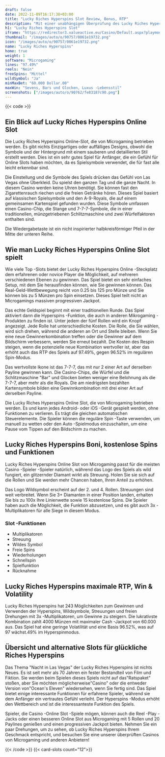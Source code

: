 ```yaml
---
draft: false
date: 2022-11-09T16:17:38+03:00
title: "Lucky Riches Hyperspins Slot Review, Bonus, RTP"
description: "Mit einer unabhängigen Überprüfung des Lucky Riches Hyperspins Slot aus dem Mikrogaming können Sie kostenlos oder echtes Geld spielen und hier einen Bonus erhalten!"
h1: "Lucky Riches Hyperspins Slot"
iframe: "https://redirector3.valueactive.eu/Casino/Default.aspx?playmode=demo&gameid=luckyRichesHyperspinsDesktop&ul=en&applicationid=4123&serverid=15016"
thumbnail: "/images/auto/o/90757/0061e19732.png"
icon: "/images/auto/o/90757/0061e19732.png"
name: "Lucky Riches Hyperspins"
home: true
weight: 1
software: "Microgaming"
lines: "97.49%"
reels: "Nein"
freeSpins: "Mittel"
wildSymbol: "Ja"
minMaxBet: "60.000 Dollar.00"
maxWin: "Sevens, Bars und Glocken, Luxus -Lebensstil"
screenshots: ["/images/auto/o/90762/fe83187c90.png"]
---
```


{{< code >}}<h2>Ein Blick auf Lucky Riches Hyperspins Online Slot</h2><p>Die Lucky Riches Hyperspins Online-Slot, die von Microgaming betrieben werden. Es gibt nichts Einzigartiges oder auffälliges Designs, obwohl die Symbole und der Hintergrund mit einem sauberen und detaillierten Stil erstellt werden. Dies ist ein sehr gutes Spiel für Anfänger, die ein Gefühl für Online Slots haben möchten, da es Spielsymbole verwendet, die für fast alle leicht erkennbar sind.</p><p>Die Einstellung und die Symbole des Spiels drücken das Gefühl von Las Vegas ohne Überkleid. Du spielst den ganzen Tag und die ganze Nacht. In diesem Casino werden keine Uhren benötigt. Sie können fast den Zigarettenrauch riechen und die freien Getränke hören. Dieses Spiel basiert auf klassischen Spielsymbole und den A-9-Royals, die auf einem gemeinsamen Kartenspiel gefunden wurden. Diese Symbole umfassen einen Casino-Chip, die Stange und 7-7-7-Symbole, die in einer traditionellen, münzgetriebenen Schlitzmaschine und zwei Würfelfaktoren enthalten sind.</p><p>Die Wiedergabetaste ist ein nicht inspirierter halbkreisförmiger Pfeil in der Mitte der unteren Reihe.</p><h2>Wie man Lucky Riches Hyperspins Online Slot spielt</h2><p>Wie viele Top -Slots bietet der Lucky Riches Hyperspins Online -Steckplatz dem erfahrenen oder novice Player die Möglichkeit, auf mehreren verschiedenen Ebenen zu gewinnen. Das Spiel bietet ein sehr einfaches Setup, mit dem Sie herausfinden können, wie Sie gewinnen können. Das Real-Geld-Wettbewegung reicht von 0.25 bis 125 pro Münze und Sie können bis zu 5 Münzen pro Spin einsetzen. Dieses Spiel teilt nicht an Microgamings massiven progressiven Jackpot.</p><p>Das echte Geldspiel beginnt mit einer traditionellen Runde. Das Spiel aktiviert dann die Hyperspins -Funktion, die auch in anderen Mikrogaming -Produkten zu finden ist. Unter jedem der fünf Rollen wird ein Knopf angezeigt. Jede Rolle hat unterschiedliche Kosten. Die Rolle, die Sie wählen, wird sich drehen, während die anderen an Ort und Stelle bleiben. Wenn Sie eine neue Gewinnerkombination treffen oder die Gewinner auf dem Bildschirm verbessern, werden Sie erneut bezahlt. Die Kosten des Respin steigen, wenn die potenzielle neue Kombination wertvoller ist, aber das erhöht auch das RTP des Spiels auf 97.49%, gegen 96.52% im regulären Spin-Modus.</p><p>Das wertvollste Ikone ist das 7-7-7, das mit nur 2 einer Art auf derselben Payline gewinnen kann. Die Casino-Chips, die Würfel und die Schlitzmaschine "Bar" und Glocken bieten weniger eine Belohnung als die 7-7-7, aber mehr als die Royals. Die am niedrigsten bezahlten Kartensymbole bilden eine Gewinnkombination mit drei einer Art auf derselben Payline.</p><p> Die Lucky Riches Hyperspins Online Slot, die von Microgaming betrieben werden. Es und kann jedes Android- oder iOS -Gerät gespielt werden, ohne Funktionen zu verlieren. Es trägt die gleichen automatischen Steuerelemente. Die Spieler können die reguläre Spin -Taste verwenden, um manuell zu wetten oder den Auto -Spielmodus einzuschalten, um eine Pause vom Tippen auf den Bildschirm zu machen.</p><h2> Lucky Riches Hyperspins Boni, kostenlose Spins und Funktionen</h2><p> Lucky Riches Hyperspins Online Slot von Microgaming passt für die meisten Casino -Spieler -Spieler natürlich, während das Logo des Spiels als wild fungiert, ein glitzernder Diamant wirkt als Streuung. Holen Sie sie sich auf die Rollen und Sie werden mehr Chancen haben, Ihren Anteil zu erhöhen.</p><p>Das Logo Wildsymbol erscheint auf der 2. und 4. Rollen. Streuungen sind weit verbreitet. Wenn Sie 3+ Diamanten in einer Position landen, erhalten Sie bis zu 100x Ihre Linienwette sowie 15 kostenlose Spins. Die Spieler haben auch die Möglichkeit, die Funktion abzusetzen, und es gibt auch 3x -Multiplikatoren für alle Siege in diesem Modus.</p><h3>
Slot -Funktionen</h3><ul>
<li></span>
Multiplikatoren</li>
<li></span>
Streuung</li>
<li></span>
Wildes Symbol</li>
<li></span>
Freie Spins</li>
<li></span>
Wiederholungen</li>
<li></span>
Schnellspin</li>
<li></span>
Spielfunktion</li>
<li></span>
Rücknahme</li></ul><h2> Lucky Riches Hyperspins maximale RTP, Win & Volatility</h2><p> Lucky Riches Hyperspins hat 243 Möglichkeiten zum Gewinnen und Verwenden der Hyperspins, Wildsymbole, Streuungen und freien Drehungen mit 3x -Multiplikatoren, um Gewinne zu steigern. Die lukrativste Kombination zahlt 4000 Münzen mit maximaler Cash -Jackpot von 60.000 aus. Das Spiel hat eine geringe Volatilität und eine Basis 96.52%, was auf 97 wächst.49% im Hyperspinmodus.</p><h2> Übersicht und alternative Slots für glückliche Riches Hyperspins</h2><p>Das Thema "Nacht in Las Vegas" der Lucky Riches Hyperspins ist nichts Neues. Es ist seit mehr als 70 Jahren ein fester Bestandteil von Film und Fiktion. Sie werden beim Spielen dieses Spiels nicht auf das"Ratspaket" stoßen, aber Sie möchten möglicherweise"Casino" oder die entweder Version von"Ocean's Eleven" wiedersehen, wenn Sie fertig sind. Das Spiel bietet einige interessante Funktionen für erfahrene Spieler, während sie dem Anfänger ein vertrautes Gefühl verleiht. Der Hyperspins -Modus erhöht den Wettbereich und ist die interessanteste Funktion des Spiels.</p><p> Spieler, die Casino -Online Slot -Spiele mögen, können auch die Reel -Play -Jacks oder einen besseren Online Slot aus Microgaming mit 5 Rollen und 20 Paylines genießen und einen progressiven Jackpot bieten. Nehmen Sie ein paar Drehungen, um zu sehen, ob Lucky Riches Hyperspins Ihrem Geschmack entspricht, und besuchen Sie eine unserer überprüften Casinos von Microgaming und anderen Anbietern!</p>{{< /code >}}
{{< card-slots count="12">}}